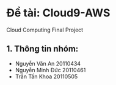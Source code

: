 # Đề tài: Cloud9-AWS
Cloud Computing Final Project

## 1. Thông tin nhóm:
- Nguyễn Văn An 20110434
- Nguyễn Minh Đức 20110461
- Trần Tấn Khoa 20110505
